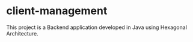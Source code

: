 # client-management

This project is a Backend application developed in Java using Hexagonal Architecture.
